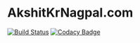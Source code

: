 # AkshitKrNagpal.com

[![Build Status](https://travis-ci.org/AkshitKrNagpal/akshitkrnagpal.com.svg?branch=master)](https://travis-ci.org/AkshitKrNagpal/akshitkrnagpal.com)
[![Codacy Badge](https://api.codacy.com/project/badge/Grade/881cb3da606f4597af96f9c25e941ed7)](https://app.codacy.com/app/AKN/akshitkrnagpal.com?utm_source=github.com&utm_medium=referral&utm_content=AkshitKrNagpal/akshitkrnagpal.com&utm_campaign=badger)
